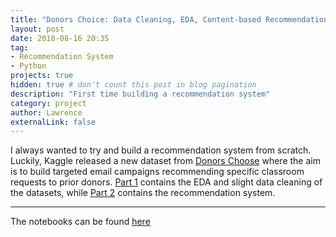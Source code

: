 ```yaml
---
title: "Donors Choice: Data Cleaning, EDA, Content-based Recommendation System"
layout: post
date: 2018-08-16 20:35
tag: 
- Recommendation System
- Python
projects: true
hidden: true # don't count this post in blog pagination
description: "First time building a recommendation system"
category: project
author: Lawrence
externalLink: false
---
```


I always wanted to try and build a recommendation system from scratch. Luckily, Kaggle released a new dataset from [Donors Choose](https://www.donorschoose.org/) where the aim is to build targeted email campaigns recommending specific classroom requests to prior donors. [Part 1](http://lawko698.github.io/docs/EDA%20and%20Data%20Cleaning.html) contains the EDA and slight data cleaning of the datasets, while [Part 2](http://lawko698.github.io/docs/Recommendation%20System.html) contains the recommendation system.

---

The notebooks can be found [here](https://github.com/lawko698/notebooks/donor%20choose/)
